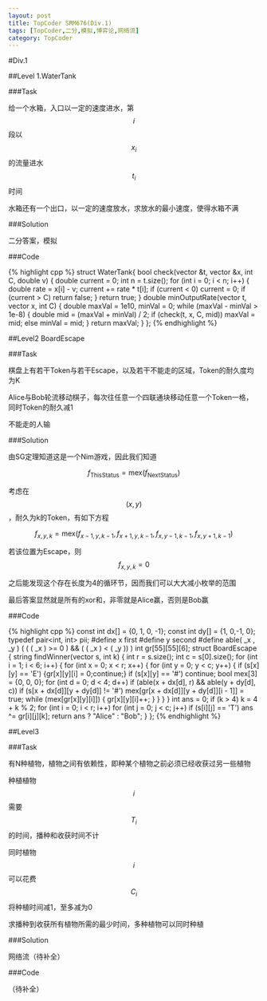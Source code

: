 ```yaml
---
layout: post
title: TopCoder SRM676(Div.1)
tags: [TopCoder,二分,模拟,博弈论,网络流]
category: TopCoder
---
```

#Div.1

##Level 1.WaterTank

###Task

给一个水箱，入口以一定的速度进水，第$$i$$段以$$x_i$$的流量进水$$t_i$$时间

水箱还有一个出口，以一定的速度放水，求放水的最小速度，使得水箱不满

###Solution

二分答案，模拟

###Code

{% highlight cpp %}
struct WaterTank{
    bool check(vector<int> &t, vector<int> &x, int C, double v) {
        double current = 0;
        int n = t.size();
        for (int i = 0; i < n; i++) {
            double rate = x[i] - v;
            current += rate * t[i];
            if (current < 0) current = 0;
            if (current > C) return false;
        }
        return true;
    }
    double minOutputRate(vector<int> t, vector<int> x, int C) {
        double maxVal = 1e10, minVal = 0;
        while (maxVal - minVal > 1e-8) {
            double mid = (maxVal + minVal) / 2;
            if (check(t, x, C, mid)) maxVal = mid;
            else minVal = mid;
        }
        return maxVal;
    }
};
{% endhighlight %}

##Level2 BoardEscape

###Task

棋盘上有若干Token与若干Escape，以及若干不能走的区域，Token的耐久度均为K

Alice与Bob轮流移动棋子，每次往任意一个四联通块移动任意一个Token一格，同时Token的耐久减1

不能走的人输

###Solution

由SG定理知道这是一个Nim游戏，因此我们知道

$$f_{\textrm{ThisStatus}} = \textrm{mex}(f_{\textrm{NextStatus}})$$

考虑在$$(x,y)$$，耐久为k的Token，有如下方程

$$f_{x,y,k} = \textrm{mex}(f_{x-1,y,k-1},f_{x+1,y,k-1},f_{x,y-1,k-1},f_{x,y+1,k-1})$$

若该位置为Escape，则$$f_{x,y,k} = 0$$

之后能发现这个存在长度为4的循环节，因而我们可以大大减小枚举的范围

最后答案显然就是所有的xor和，非零就是Alice赢，否则是Bob赢

###Code

{% highlight cpp %}
const int dx[] = {0, 1, 0, -1};
const int dy[] = {1, 0,-1, 0};
typedef pair<int, int> pii;
#define x first
#define y second
#define able( _x , _y ) ( ( ( _x ) >= 0 ) && ( ( _x ) < ( _y )) )
int gr[55][55][6];
struct BoardEscape {
	string findWinner(vector <string> s, int k) {
		int r = s.size();
		int c = s[0].size();
		for (int i = 1; i < 6; i++) {
			for (int x = 0; x < r; x++) {
				for (int y = 0; y < c; y++) {
					if (s[x][y] == 'E') {gr[x][y][i] = 0;continue;}
					if (s[x][y] == '#') continue;
					bool mex[3] = {0, 0, 0};
					for (int d = 0; d < 4; d++)
						if (able(x + dx[d], r) && able(y + dy[d], c))
							if (s[x + dx[d]][y + dy[d]] != '#')
								mex[gr[x + dx[d]][y + dy[d]][i - 1]] = true;
					while (mex[gr[x][y][i]]) {
						gr[x][y][i]++;
					}
				}
			}
		}
		int ans = 0;
		if (k > 4) k = 4 + k % 2;
		for (int i = 0; i < r; i++)
			for (int j = 0; j < c; j++)
				if (s[i][j] == 'T')
					ans ^= gr[i][j][k];
		return ans ? "Alice" : "Bob";
	}
};
{% endhighlight %}

##Level3

###Task

有N种植物，植物之间有依赖性，即种某个植物之前必须已经收获过另一些植物

种植植物$$i$$需要$$T_i$$的时间，播种和收获时间不计

同时植物$$i$$可以花费$$C_i$$将种植时间减1，至多减为0

求播种到收获所有植物所需的最少时间，多种植物可以同时种植

###Solution

网络流（待补全）

###Code

（待补全）